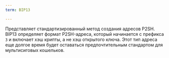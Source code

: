 ```yaml
---
term: BIP13

---
```

Представляет стандартизированный метод создания адресов P2SH. BIP13 определяет формат P2SH-адреса, который начинается с префикса `3` и включает хэш крипты, а не хэш открытого ключа. Этот тип адреса еще долгое время будет оставаться предпочтительным стандартом для мультисиговых кошельков.